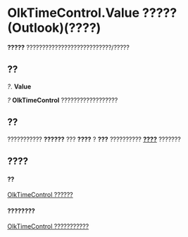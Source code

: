 
# OlkTimeControl.Value ????? (Outlook)(????)

 **?????** ???????????????????????????/?????


## ??

 _?_. **Value**

 _?_ **OlkTimeControl** ??????????????????


## ??

??????????? **??????** ??? **????** ? **???** ?????????? **[????](bf9c97af-65af-655a-642f-17af6513c670.md)** ???????


## ????


#### ??


[OlkTimeControl ??????](b23f1741-b920-0caf-d4be-9892d8f2ae07.md)
#### ????????


[OlkTimeControl ???????????](http://msdn.microsoft.com/library/4a9d0ec3-40b4-c40c-8774-ba8aa1f092e3%28Office.15%29.aspx)